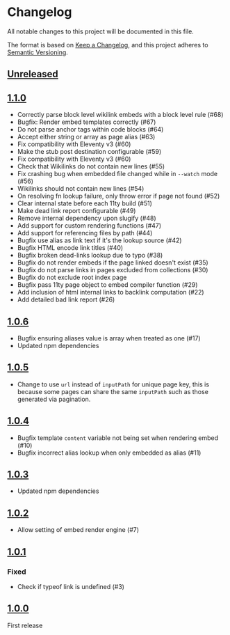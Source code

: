 # Changelog

All notable changes to this project will be documented in this file.

The format is based on [Keep a Changelog](https://keepachangelog.com/en/1.0.0/),
and this project adheres to [Semantic Versioning](https://semver.org/spec/v2.0.0.html).

## [Unreleased]

## [1.1.0]

- Correctly parse block level wikilink embeds with a block level rule (#68)
- Bugfix: Render embed templates correctly (#67)
- Do not parse anchor tags within code blocks (#64)
- Accept either string or array as page alias (#63)
- Fix compatibility with Eleventy v3 (#60)
- Make the stub post destination configurable (#59)
- Fix compatibility with Eleventy v3 (#60)
- Check that Wikilinks do not contain new lines (#55)
- Fix crashing bug when embedded file changed while in `--watch` mode (#56)
- Wikilinks should not contain new lines (#54)
- On resolving fn lookup failure, only throw error if page not found (#52)
- Clear internal state before each 11ty build (#51)
- Make dead link report configurable (#49)
- Remove internal dependency upon slugify (#48)
- Add support for custom rendering functions (#47)
- Add support for referencing files by path (#44)
- Bugfix use alias as link text if it's the lookup source (#42)
- Bugfix HTML encode link titles (#40)
- Bugfix broken dead-links lookup due to typo (#38)
- Bugfix do not render embeds if the page linked doesn't exist (#35)
- Bugfix do not parse links in pages excluded from collections (#30)
- Bugfix do not exclude root index page
- Bugfix pass 11ty page object to embed compiler function (#29)
- Add inclusion of html internal links to backlink computation (#22)
- Add detailed bad link report (#26)

## [1.0.6]

- Bugfix ensuring aliases value is array when treated as one (#17)
- Updated npm dependencies

## [1.0.5]

- Change to use `url` instead of `inputPath` for unique page key, this is because some pages can share the same `inputPath` such as those generated via pagination.

## [1.0.4]

- Bugfix template `content` variable not being set when rendering embed (#10)
- Bugfix incorrect alias lookup when only embedded as alias (#11)

## [1.0.3]

- Updated npm dependencies

## [1.0.2]

- Allow setting of embed render engine (#7)

## [1.0.1]

### Fixed

- Check if typeof link is undefined (#3)

## [1.0.0]

First release

[1.0.0]: https://github.com/photogabble/eleventy-plugin-interlinker/releases/tag/v1.0.0
[1.0.1]: https://github.com/photogabble/eleventy-plugin-interlinker/releases/tag/v1.0.1
[1.0.2]: https://github.com/photogabble/eleventy-plugin-interlinker/releases/tag/v1.0.2
[1.0.3]: https://github.com/photogabble/eleventy-plugin-interlinker/releases/tag/v1.0.3
[1.0.4]: https://github.com/photogabble/eleventy-plugin-interlinker/releases/tag/v1.0.4
[1.0.5]: https://github.com/photogabble/eleventy-plugin-interlinker/releases/tag/v1.0.5
[1.0.6]: https://github.com/photogabble/eleventy-plugin-interlinker/releases/tag/v1.0.6
[1.1.0]: https://github.com/photogabble/eleventy-plugin-interlinker/releases/tag/v1.1.0
[Unreleased]: https://github.com/photogabble/eleventy-plugin-interlinker/tree/dev-next

